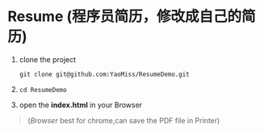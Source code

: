# Resume (程序员简历，修改成自己的简历)

1. clone the project

    ```shell
    git clone git@github.com:YaoMiss/ResumeDemo.git
    ```

2. `cd ResumeDemo` 

3. open the **index.html** in your Browser

>(*Browser* best for chrome,can save the PDF file in Printer)
